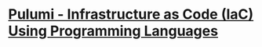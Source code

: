 # [Pulumi - Infrastructure as Code (IaC) Using Programming Languages](https://youtu.be/oE3BUi_N0qc)
